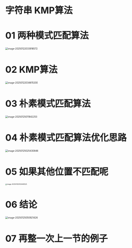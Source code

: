 # 字符串 KMP算法



# 01 两种模式匹配算法

<img src="https://cvp.oss-cn-shanghai.aliyuncs.com/202501220339701.png" alt="image-20250122033916572" style="zoom:50%;" />



# 02 KMP算法

<img src="C:\Users\Administrator\AppData\Roaming\Typora\typora-user-images\image-20250122034615200.png" alt="image-20250122034615200" style="zoom:50%;" />



# 03 朴素模式匹配算法

<img src="https://cvp.oss-cn-shanghai.aliyuncs.com/202501250118490.png" alt="image-20250125011842253" style="zoom:50%;" />



# 04 朴素模式匹配算法优化思路

<img src="https://cvp.oss-cn-shanghai.aliyuncs.com/202501250254038.png" alt="image-20250125025430846" style="zoom:50%;" />



# 05 如果其他位置不匹配呢

<img src="https://cvp.oss-cn-shanghai.aliyuncs.com/202501250504706.png" alt="image-20250125050449525" style="zoom: 33%;" />



# 06 结论

<img src="https://cvp.oss-cn-shanghai.aliyuncs.com/202501250509471.png" alt="image-20250125050921426" style="zoom:50%;" />



# 07 再整一次上一节的例子

